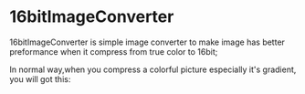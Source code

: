# 16bitImageConverter
   16bitImageConverter is simple image converter to make image has better preformance when it compress from true color to 16bit;

In normal way,when you compress a colorful picture especially it's gradient, you will got this:

